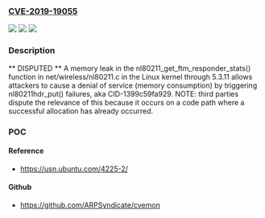 ### [CVE-2019-19055](https://cve.mitre.org/cgi-bin/cvename.cgi?name=CVE-2019-19055)
![](https://img.shields.io/static/v1?label=Product&message=n%2Fa&color=blue)
![](https://img.shields.io/static/v1?label=Version&message=n%2Fa&color=blue)
![](https://img.shields.io/static/v1?label=Vulnerability&message=n%2Fa&color=brighgreen)

### Description

** DISPUTED ** A memory leak in the nl80211_get_ftm_responder_stats() function in net/wireless/nl80211.c in the Linux kernel through 5.3.11 allows attackers to cause a denial of service (memory consumption) by triggering nl80211hdr_put() failures, aka CID-1399c59fa929. NOTE: third parties dispute the relevance of this because it occurs on a code path where a successful allocation has already occurred.

### POC

#### Reference
- https://usn.ubuntu.com/4225-2/

#### Github
- https://github.com/ARPSyndicate/cvemon

